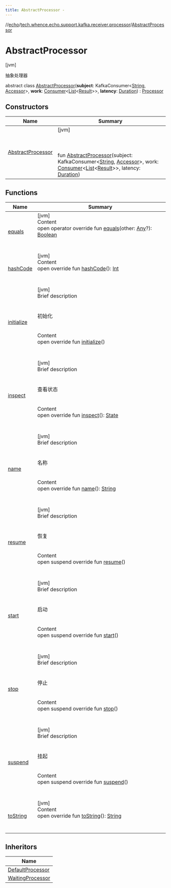 ```yaml
---
title: AbstractProcessor -
---
```

//[echo](../../index.md)/[tech.whence.echo.support.kafka.receiver.processor](../index.md)/[AbstractProcessor](index.md)



# AbstractProcessor  
 [jvm] 

抽象处理器

abstract class [AbstractProcessor](index.md)(**subject**: KafkaConsumer<[String](https://kotlinlang.org/api/latest/jvm/stdlib/kotlin/-string/index.html), [Accessor](../../tech.whence.echo.container.accessor/-accessor/index.md)>, **work**: [Consumer](../../tech.whence.echo.function/-consumer/index.md)<[List](https://kotlinlang.org/api/latest/jvm/stdlib/kotlin.collections/-list/index.html)<[Result](../../tech.whence.echo.support.kafka.receiver/-result/index.md)>>, **latency**: [Duration](https://docs.oracle.com/javase/8/docs/api/java/time/Duration.html)) : [Processor](../-processor/index.md)   


## Constructors  
  
|  Name|  Summary| 
|---|---|
| [AbstractProcessor](-abstract-processor.md)|  [jvm] <br><br><br><br>fun [AbstractProcessor](-abstract-processor.md)(subject: KafkaConsumer<[String](https://kotlinlang.org/api/latest/jvm/stdlib/kotlin/-string/index.html), [Accessor](../../tech.whence.echo.container.accessor/-accessor/index.md)>, work: [Consumer](../../tech.whence.echo.function/-consumer/index.md)<[List](https://kotlinlang.org/api/latest/jvm/stdlib/kotlin.collections/-list/index.html)<[Result](../../tech.whence.echo.support.kafka.receiver/-result/index.md)>>, latency: [Duration](https://docs.oracle.com/javase/8/docs/api/java/time/Duration.html))   <br>


## Functions  
  
|  Name|  Summary| 
|---|---|
| [equals](../../tech.whence.echo.webclient.response.exception/-response-unrecognized-exception/index.md#kotlin/Any/equals/#kotlin.Any?/PointingToDeclaration/)| [jvm]  <br>Content  <br>open operator override fun [equals](../../tech.whence.echo.webclient.response.exception/-response-unrecognized-exception/index.md#kotlin/Any/equals/#kotlin.Any?/PointingToDeclaration/)(other: [Any](https://kotlinlang.org/api/latest/jvm/stdlib/kotlin/-any/index.html)?): [Boolean](https://kotlinlang.org/api/latest/jvm/stdlib/kotlin/-boolean/index.html)  <br><br><br>
| [hashCode](../../tech.whence.echo.webclient.response.exception/-response-unrecognized-exception/index.md#kotlin/Any/hashCode/#/PointingToDeclaration/)| [jvm]  <br>Content  <br>open override fun [hashCode](../../tech.whence.echo.webclient.response.exception/-response-unrecognized-exception/index.md#kotlin/Any/hashCode/#/PointingToDeclaration/)(): [Int](https://kotlinlang.org/api/latest/jvm/stdlib/kotlin/-int/index.html)  <br><br><br>
| [initialize](../-processor/initialize.md)| [jvm]  <br>Brief description  <br><br><br>初始化<br><br>  <br>Content  <br>open override fun [initialize](../-processor/initialize.md)()  <br><br><br>
| [inspect](../-processor/inspect.md)| [jvm]  <br>Brief description  <br><br><br>查看状态<br><br>  <br>Content  <br>open override fun [inspect](../-processor/inspect.md)(): [State](../../tech.whence.echo.job.manager.state/-state/index.md)  <br><br><br>
| [name](name.md)| [jvm]  <br>Brief description  <br><br><br>名称<br><br>  <br>Content  <br>open override fun [name](name.md)(): [String](https://kotlinlang.org/api/latest/jvm/stdlib/kotlin/-string/index.html)  <br><br><br>
| [resume](../-processor/resume.md)| [jvm]  <br>Brief description  <br><br><br>恢复<br><br>  <br>Content  <br>open suspend override fun [resume](../-processor/resume.md)()  <br><br><br>
| [start](start.md)| [jvm]  <br>Brief description  <br><br><br>启动<br><br>  <br>Content  <br>open suspend override fun [start](start.md)()  <br><br><br>
| [stop](stop.md)| [jvm]  <br>Brief description  <br><br><br>停止<br><br>  <br>Content  <br>open suspend override fun [stop](stop.md)()  <br><br><br>
| [suspend](../-processor/suspend.md)| [jvm]  <br>Brief description  <br><br><br>挂起<br><br>  <br>Content  <br>open suspend override fun [suspend](../-processor/suspend.md)()  <br><br><br>
| [toString](../../tech.whence.echo.webclient.response.exception/-response-unrecognized-exception/index.md#kotlin/Any/toString/#/PointingToDeclaration/)| [jvm]  <br>Content  <br>open override fun [toString](../../tech.whence.echo.webclient.response.exception/-response-unrecognized-exception/index.md#kotlin/Any/toString/#/PointingToDeclaration/)(): [String](https://kotlinlang.org/api/latest/jvm/stdlib/kotlin/-string/index.html)  <br><br><br>


## Inheritors  
  
|  Name| 
|---|
| [DefaultProcessor](../-default-processor/index.md)
| [WaitingProcessor](../-waiting-processor/index.md)

